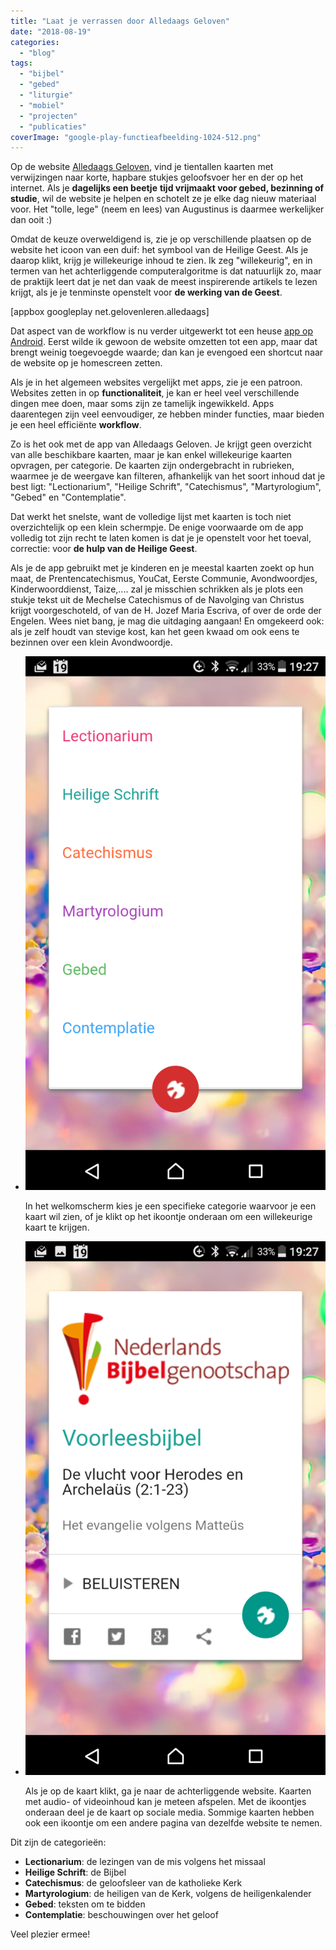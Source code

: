 ```yaml
---
title: "Laat je verrassen door Alledaags Geloven"
date: "2018-08-19"
categories: 
  - "blog"
tags: 
  - "bijbel"
  - "gebed"
  - "liturgie"
  - "mobiel"
  - "projecten"
  - "publicaties"
coverImage: "google-play-functieafbeelding-1024-512.png"
---
```


Op de website [Alledaags Geloven](http://alledaags.gelovenleren.net/), vind je tientallen kaarten met verwijzingen naar korte, hapbare stukjes geloofsvoer her en der op het internet. Als je **dagelijks een beetje** **tijd vrijmaakt voor gebed, bezinning of studie**, wil de website je helpen en schotelt ze je elke dag nieuw materiaal voor. Het "tolle, lege" (neem en lees) van Augustinus is daarmee werkelijker dan ooit :)  

Omdat de keuze overweldigend is, zie je op verschillende plaatsen op de website het icoon van een duif: het symbool van de Heilige Geest. Als je daarop klikt, krijg je willekeurige inhoud te zien. Ik zeg "willekeurig", en in termen van het achterliggende computeralgoritme is dat natuurlijk zo, maar de praktijk leert dat je net dan vaak de meest inspirerende artikels te lezen krijgt, als je je tenminste openstelt voor **de werking van de Geest**.  

\[appbox googleplay net.gelovenleren.alledaags\]

Dat aspect van de workflow is nu verder uitgewerkt tot een heuse [app op Android](https://play.google.com/store/apps/details?id=net.gelovenleren.alledaags). Eerst wilde ik gewoon de website omzetten tot een app, maar dat brengt weinig toegevoegde waarde; dan kan je evengoed een shortcut naar de website op je homescreen zetten.  

Als je in het algemeen websites vergelijkt met apps, zie je een patroon. Websites zetten in op **functionaliteit**, je kan er heel veel verschillende dingen mee doen, maar soms zijn ze tamelijk ingewikkeld. Apps daarentegen zijn veel eenvoudiger, ze hebben minder functies, maar bieden je een heel efficiënte **workflow**.  

Zo is het ook met de app van Alledaags Geloven. Je krijgt geen overzicht van alle beschikbare kaarten, maar je kan enkel willekeurige kaarten opvragen, per categorie. De kaarten zijn ondergebracht in rubrieken, waarmee je de weergave kan filteren, afhankelijk van het soort inhoud dat je best ligt: "Lectionarium", "Heilige Schrift", "Catechismus", "Martyrologium", "Gebed" en "Contemplatie".  

Dat werkt het snelste, want de volledige lijst met kaarten is toch niet overzichtelijk op een klein schermpje. De enige voorwaarde om de app volledig tot zijn recht te laten komen is dat je je openstelt voor het toeval, correctie: voor **de hulp van de Heilige Geest**.  

Als je de app gebruikt met je kinderen en je meestal kaarten zoekt op hun maat, de Prentencatechismus, YouCat, Eerste Communie, Avondwoordjes, Kinderwoorddienst, Taize,.... zal je misschien schrikken als je plots een stukje tekst uit de Mechelse Catechismus of de Navolging van Christus krijgt voorgeschoteld, of van de H. Jozef Maria Escriva, of over de orde der Engelen. Wees niet bang, je mag die uitdaging aangaan! En omgekeerd ook: als je zelf houdt van stevige kost, kan het geen kwaad om ook eens te bezinnen over een klein Avondwoordje.  

- ![](images/Screenshot_20180819-192715.png)
    
    In het welkomscherm kies je een specifieke categorie waarvoor je een kaart wil zien, of je klikt op het ikoontje onderaan om een willekeurige kaart te krijgen.
    
- ![](images/Screenshot_20180819-192742-1.png)
    
    Als je op de kaart klikt, ga je naar de achterliggende website. Kaarten met audio- of videoinhoud kan je meteen afspelen. Met de ikoontjes onderaan deel je de kaart op sociale media. Sommige kaarten hebben ook een ikoontje om een andere pagina van dezelfde website te nemen.
    

Dit zijn de categorieën:

- **Lectionarium**: de lezingen van de mis volgens het missaal
- **Heilige Schrift**: de Bijbel
- **Catechismus**: de geloofsleer van de katholieke Kerk
- **Martyrologium**: de heiligen van de Kerk, volgens de heiligenkalender
- **Gebed**: teksten om te bidden
- **Contemplatie**: beschouwingen over het geloof

Veel plezier ermee!

